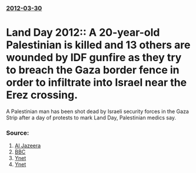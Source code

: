### [2012-03-30](/news/2012/03/30/index.md)

# Land Day 2012:: A 20-year-old Palestinian is killed and 13 others are wounded by IDF gunfire as they try to breach the Gaza border fence in order to infiltrate into Israel near the Erez crossing.

A Palestinian man has been shot dead by Israeli security forces in the Gaza Strip after a day of protests to mark Land Day, Palestinian medics say.


### Source:

1. [Al Jazeera](http://www.aljazeera.com/news/middleeast/2012/03/201233018384736481.html)
2. [BBC](http://www.bbc.co.uk/news/world-middle-east-17560066)
3. [Ynet](http://www.ynetnews.com/articles/0,7340,L-4210157,00.html)
4. [Ynet](http://www.ynetnews.com/articles/0,7340,L-4210176,00.html)
